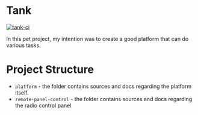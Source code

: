 # Tank
[![tank-ci](https://github.com/AlieksieievYurii/Tank/actions/workflows/main.yml/badge.svg)](https://github.com/AlieksieievYurii/Tank/actions/workflows/main.yml)

In this pet project, my intention was to create a good platform that can do various tasks.

# Project Structure
* `platform` - the folder contains sources and docs regarding the platform itself.
* `remote-panel-control` - the folder contains sources and docs regarding the radio control panel

